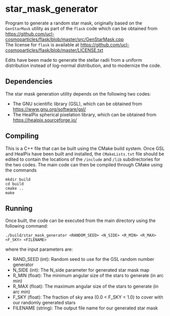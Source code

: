 # star_mask_generator

Program to generate a random star mask, originally based on the `GenStarMask` utility as part of the `flask` code
which can be obtained from https://github.com/ucl-cosmoparticles/flask/blob/master/src/GenStarMask.cpp  
The license for `flask` is available at https://github.com/ucl-cosmoparticles/flask/blob/master/LICENSE.txt

Edits have been made to generate the stellar radii from a uniform distribution instead of log-normal distribution,
and to modernize the code.

## Dependencies

The star mask generation utility depends on the following two codes:

- The GNU scientific library (GSL), which can be obtained from https://www.gnu.org/software/gsl/
- The HealPix spherical pixelation library, which can be obtained from https://healpix.sourceforge.io/

## Compiling

This is a C++ file that can be built using the CMake build system. Once GSL and HealPix have been built and installed,
the `CMakeLists.txt` file should be edited to contain the locations of the `/include` and `/lib` subdirectories for the
two codes. The main code can then be compiled through CMake using the commands

```shell
mkdir build
cd build
cmake ..
make
```

## Running

Once built, the code can be executed from the main directory using the following command:
```shell
./build/star_mask_generator <RANDOM_SEED> <N_SIDE> <R_MIN> <R_MAX> <F_SKY> <FILENAME> 
```

where the input parameters are:

- RAND_SEED (int): Random seed to use for the GSL random number generator
- N_SIDE (int): The N_side parameter for generated star mask map
- R_MIN (float): The minimum angular size of the stars to generate (in arc min)
- R_MAX (float): The maximum angular size of the stars to generate (in arc min)
- F_SKY (float): The fraction of sky area (0.0 < F_SKY < 1.0) to cover with our randomly generated stars
- FILENAME (string): The output file name for our generated star mask
